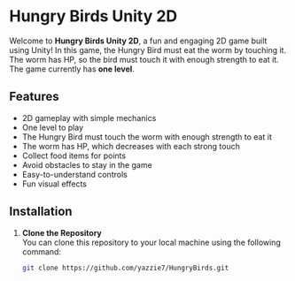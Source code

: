 # Hungry Birds Unity 2D

Welcome to **Hungry Birds Unity 2D**, a fun and engaging 2D game built using Unity! In this game, the Hungry Bird must eat the worm by touching it. The worm has HP, so the bird must touch it with enough strength to eat it. The game currently has **one level**.

## Features

- 2D gameplay with simple mechanics
- One level to play
- The Hungry Bird must touch the worm with enough strength to eat it
- The worm has HP, which decreases with each strong touch
- Collect food items for points
- Avoid obstacles to stay in the game
- Easy-to-understand controls
- Fun visual effects

## Installation

1. **Clone the Repository**  
   You can clone this repository to your local machine using the following command:

   ```bash
   git clone https://github.com/yazzie7/HungryBirds.git
